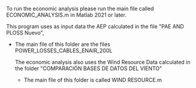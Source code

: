 To run the economic analysis please run the main file called ECONOMIC_ANALYSIS.m in Matlab 2021 or later.

This program uses as input data the AEP calculated in the file "PAE AND PLOSS Nuevo",

- The main file of this folder are the files POWER_LOSSES_CABLES_ENAIR_200L

  The economic analysis also uses the Wind Resource Data calculated in the folder "COMPARACIÓN BASES DE DATOS DEL VIENTO"

  - The main file of this folder is called WIND RESOURCE.m
